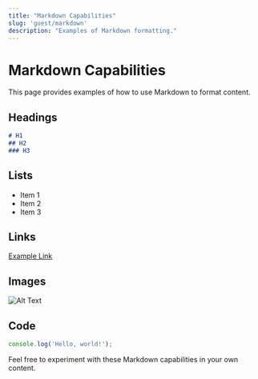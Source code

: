 ```yaml
---
title: "Markdown Capabilities"
slug: 'guest/markdown'
description: "Examples of Markdown formatting."
---
```


# Markdown Capabilities

This page provides examples of how to use Markdown to format content.

## Headings

```markdown
# H1
## H2
### H3
```

## Lists

- Item 1
- Item 2
- Item 3

## Links

[Example Link](https://example.com)

## Images

![Alt Text](https://via.placeholder.com/150)

## Code

```javascript
console.log('Hello, world!');
```

Feel free to experiment with these Markdown capabilities in your own content.
